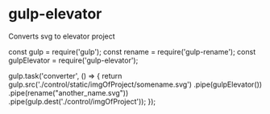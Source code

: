 # gulp-elevator
Converts svg to elevator project

const gulp = require('gulp');
const rename = require('gulp-rename');
const gulpElevator = require('gulp-elevator');

gulp.task('converter', () => {
  return gulp.src('./control/static/imgOfProject/somename.svg')
    .pipe(gulpElevator())
    .pipe(rename("another_name.svg"))
    .pipe(gulp.dest('./control/imgOfProject'));
});
